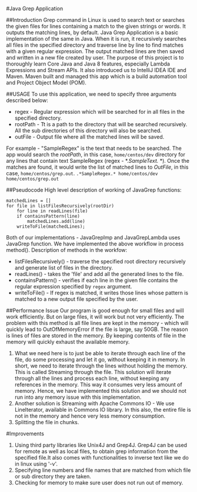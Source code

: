 #Java Grep Application

##Introduction
Grep command in Linux is used to search text or searches the given files for lines containing a match to the given strings or words. It outputs the matching lines, by default.
Java Grep Application is a basic implementation of the same in Java. When it is run, it recursively searches all files in the specified directory and traverse line by line to find matches with a given regular expression. The output matched lines are then saved and written in a new file created by user. 
The purpose of this project is to thoroughly learn Core Java and Java 8 features, especially Lambda Expressions and Stream APIs. It also introduced us to IntelliJ IDEA IDE and Maven. Maven built and managed this app which is a build automation tool and Project Object Model (POM).

##USAGE
To use this application, we need to specify three arguments described below:
* regex - Regular expression which will be searched for in all files in the specified directory. 
* rootPath - Tt is a path to the directory that will be searched recursively. All the sub directories of this directory will also be searched.
* outFile - Output file where all the matched lines will be saved. 

For example - "SampleRegex" is the text that needs to be searched. The app would search the *rootPath*, in this case, `home/centos/dev` directory for any lines that contain text SampleRegex (regex - *.*SampleText.* *). Once the matches are found, it would write the list of matched lines to *OutFile*, in this case, `home/centos/grep.out`. 
`.*SampleRegex.* home/centos/dev home/centos/grep.out`

##Pseudocode
High level description of  working of JavaGrep functions:

```
matchedLines = [] 
for file in listFilesRecursively(rootDir) 
	for line in readLines(file) 
	if containsPattern(line) 
		matchedLines.add(line)
	writeToFile(matchedLines);
```  

Both of our implementations - JavaGrepImp and JavaGrepLambda uses JavaGrep function. 
We have implemented the above workflow in process method(). 
Description of methods in the workfow: 
* listFilesRecursively() - traverse the specified root directory recursively and generate list of files in the directory.
* readLines() - takes the 'file' and add all the generated lines to the file.
* containsPattern() - verifies if each line in the given file contains the regular expression specified by `regex` argument. 
* writeToFile() - If regex is matched, it writes those lines whose pattern is matched to a new output file specified by the user.

##Performance Issue
Our program is good enough for small files and will work efficiently. But on large files, it will work but not very efficiently. The problem with this method is all file lines are kept in the memory - which will quickly lead to OutOfMemoryError if the file is large, say 50GB. The reason is lines of files are stored in the memory. By keeping contents of file in the memory will quickly exhaust the available memory. 

1. What we need here is to just be able to iterate through each line of the file, do some processing and let it go, without keeping it in memory. In short, we need to iterate through the lines without holding the memory. This is called Streaming through the file. This solution will iterate through all the lines and process each line, without keeping any references in the memory. This way it consumes very less amount of memory. Hence, we have implemented this solution and we should not run into any memory issue with this implementation. 
1. Another solution is Streaming with Apache Commons IO - We use LineIterator, available in Commons IO library. In this also, the entire file is not in the memory and hence very less memory consumption.
1. Splitting the file in chunks. 

#Improvements
1. Using third party libraries like Unix4J and Grep4J. Grep4J can be used for remote as well as local files, to obtain grep information from the specified file.It also comes with functionalities to inverse text like we do in linux using '-v'.
1. Specifying line numbers and file names that are matched from which file or sub directory they are taken.
1. Checking for memory to make sure user does not run out of memory.

